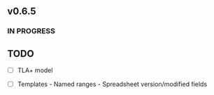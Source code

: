 ## v0.6.5

### IN PROGRESS

## TODO

- [ ] TLA+ model
- [ ] Templates
      - Named ranges
      - Spreadsheet version/modified fields


